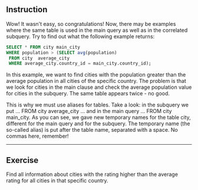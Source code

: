 ## Instruction
Wow! It wasn't easy, so congratulations! Now, there may be examples where the same table is used in the main query as well as in the correlated subquery. Try to find out what the following example returns:

```SQL
SELECT * FROM city main_city 
WHERE population > (SELECT avg(population) 
 FROM city  average_city    
 WHERE average_city.country_id = main_city.country_id);
```

In this example, we want to find cities with the population greater than the average population in all cities of the specific country. The problem is that we look for cities in the main clause and check the average population value for cities in the subquery. The same table appears twice - no good.

This is why we must use aliases for tables. Take a look: in the subquery we put ... FROM city average_city ... and in the main query ... FROM city main_city. As you can see, we gave new temporary names for the table city, different for the main query and for the subquery. The temporary name (the so-called alias) is put after the table name, separated with a space. No commas here, remember!

----
## Exercise
Find all information about cities with the rating higher than the average rating for all cities in that specific country.